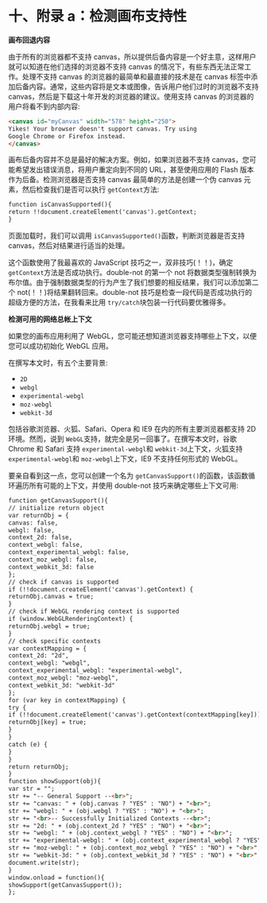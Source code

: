 # 十、附录 a：检测画布支持性

**画布回退内容**

由于所有的浏览器都不支持 canvas，所以提供后备内容是一个好主意，这样用户就可以知道在他们选择的浏览器不支持 canvas 的情况下，有些东西无法正常工作。处理不支持 canvas 的浏览器的最简单和最直接的技术是在 canvas 标签中添加后备内容。通常，这些内容将是文本或图像，告诉用户他们过时的浏览器不支持 canvas，然后是下载这十年开发的浏览器的建议。使用支持 canvas 的浏览器的用户将看不到内部内容:

```html
<canvas id="myCanvas" width="578" height="250">
Yikes! Your browser doesn't support canvas. Try using
Google Chrome or Firefox instead.
</canvas>

```

画布后备内容并不总是最好的解决方案。例如，如果浏览器不支持 canvas，您可能希望发出错误消息，将用户重定向到不同的 URL，甚至使用应用的 Flash 版本作为后备。检测浏览器是否支持 canvas 最简单的方法是创建一个伪 canvas 元素，然后检查我们是否可以执行 `getContext`方法:

```html
function isCanvasSupported(){
return !!document.createElement('canvas').getContext;
}

```

页面加载时，我们可以调用 `isCanvasSupported()`函数，判断浏览器是否支持 canvas，然后对结果进行适当的处理。

这个函数使用了我最喜欢的 JavaScript 技巧之一，双非技巧(！！)，确定 `getContext`方法是否成功执行。double-not 的第一个 not 将数据类型强制转换为布尔值。由于强制数据类型的行为产生了我们想要的相反结果，我们可以添加第二个 not(！！)将结果翻转回来。double-not 技巧是检查一段代码是否成功执行的超级方便的方法，在我看来比用 `try/catch`块包装一行代码要优雅得多。

**检测可用的网络总帐上下文**

如果您的画布应用利用了 WebGL，您可能还想知道浏览器支持哪些上下文，以便您可以成功初始化 WebGL 应用。

在撰写本文时，有五个主要背景:

*   `2D`
*   `webgl`
*   `experimental-webgl`
*   `moz-webgl`
*   `webkit-3d`

包括谷歌浏览器、火狐、Safari、Opera 和 IE9 在内的所有主要浏览器都支持 2D 环境。然而，说到 `WebGL`支持，就完全是另一回事了。在撰写本文时，谷歌 Chrome 和 Safari 支持 `experimental-webgl`和 `webkit-3d`上下文，火狐支持 `experimental-webgl`和 `moz-webgl`上下文，IE9 不支持任何形式的 WebGL。

要亲自看到这一点，您可以创建一个名为 `getCanvasSupport()`的函数，该函数循环遍历所有可能的上下文，并使用 double-not 技巧来确定哪些上下文可用:

```html
function getCanvasSupport(){
// initialize return object
var returnObj = {
canvas: false,
webgl: false,
context_2d: false,
context_webgl: false,
context_experimental_webgl: false,
context_moz_webgl: false,
context_webkit_3d: false
};
// check if canvas is supported
if (!!document.createElement('canvas').getContext) {
returnObj.canvas = true;
}
// check if WebGL rendering context is supported
if (window.WebGLRenderingContext) {
returnObj.webgl = true;
}
// check specific contexts
var contextMapping = {
context_2d: "2d",
context_webgl: "webgl",
context_experimental_webgl: "experimental-webgl",
context_moz_webgl: "moz-webgl",
context_webkit_3d: "webkit-3d"
};
for (var key in contextMapping) {
try {
if (!!document.createElement('canvas').getContext(contextMapping[key])) {
returnObj[key] = true;
}
}
catch (e) {
}
}
return returnObj;
}
function showSupport(obj){
var str = "";
str += "-- General Support --<br>";
str += "canvas: " + (obj.canvas ? "YES" : "NO") + "<br>";
str += "webgl: " + (obj.webgl ? "YES" : "NO") + "<br>";
str += "<br>-- Successfully Initialized Contexts --<br>";
str += "2d: " + (obj.context_2d ? "YES" : "NO") + "<br>";
str += "webgl: " + (obj.context_webgl ? "YES" : "NO") + "<br>";
str += "experimental-webgl: " + (obj.context_experimental_webgl ? "YES" : "NO") + "<br>";
str += "moz-webgl: " + (obj.context_moz_webgl ? "YES" : "NO") + "<br>";
str += "webkit-3d: " + (obj.context_webkit_3d ? "YES" : "NO") + "<br>";
document.write(str);
}
window.onload = function(){
showSupport(getCanvasSupport());
};

```